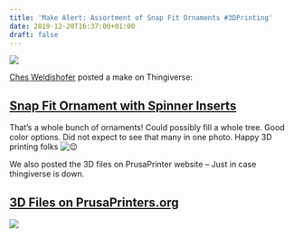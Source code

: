 ```yaml
---
title: 'Make Alert: Assortment of Snap Fit Ornaments #3DPrinting'
date: 2019-12-20T16:37:00+01:00
draft: false
---
```


[![](https://cdn-blog.adafruit.com/uploads/2019/12/snap-ornaments-bundle-600x450.png)](https://www.thingiverse.com/thing:4020867)

[Ches Weldishofer](https://www.thingiverse.com/Chesire) posted a make on Thingiverse:

[Snap Fit Ornament with Spinner Inserts](https://www.thingiverse.com/thing:4020867)
-----------------------------------------------------------------------------------

That’s a whole bunch of ornaments! Could possibly fill a whole tree. Good color options. Did not expect to see that many in one photo. Happy 3D printing folks ![😉](https://s.w.org/images/core/emoji/12.0.0-1/72x72/1f609.png)

We also posted the 3D files on PrusaPrinter website – Just in case thingiverse is down.

[3D Files on PrusaPrinters.org](https://www.prusaprinters.org/prints/13300-snap-fit-ornaments-with-spinner-inserts)
-------------------------------------------------------------------------------------------------------------------

[![](https://cdn-blog.adafruit.com/uploads/2019/12/snap-ornaments-600x451.png)](https://www.prusaprinters.org/prints/13300-snap-fit-ornaments-with-spinner-inserts)